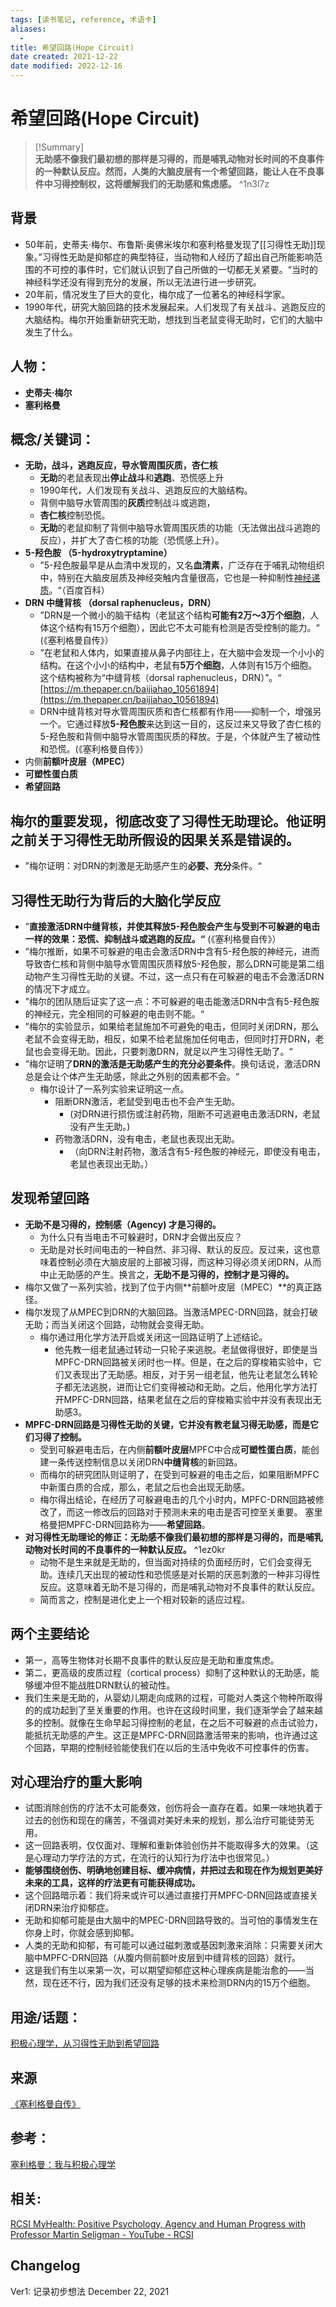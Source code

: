 ```yaml
---
tags: [读书笔记, reference, 术语卡]
aliases:
  - 
title: 希望回路(Hope Circuit)
date created: 2021-12-22
date modified: 2022-12-16
---
```


# 希望回路(Hope Circuit)

> [!Summary]  
> **无助感不像我们最初想的那样是习得的，而是哺乳动物对长时间的不良事件的一种默认反应。然而，人类的大脑皮层有一个希望回路，能让人在不良事件中习得控制权，这将缓解我们的无助感和焦虑感。** ^1n3l7z

## 背景

- 50年前，史蒂夫·梅尔、布鲁斯·奥佛米埃尔和塞利格曼发现了[[习得性无助]]现象。”习得性无助是抑郁症的典型特征，当动物和人经历了超出自己所能影响范围的不可控的事件时，它们就认识到了自己所做的一切都无关紧要。“当时的神经科学还没有得到充分的发展，所以无法进行进一步研究。
- 20年前，情况发生了巨大的变化，梅尔成了一位著名的神经科学家。
- 1990年代，研究大脑回路的技术发展起来。人们发现了有关战斗、逃跑反应的大脑结构。梅尔开始重新研究无助，想找到当老鼠变得无助时，它们的大脑中发生了什么。

## 人物：

- **史蒂夫·梅尔**
- **塞利格曼**

## 概念/关键词：

- **无助，战斗，逃跑反应，导水管周围灰质，杏仁核**
    - **无助**的老鼠表现出**停止战斗**和**逃跑**、恐慌感上升
    - 1990年代，人们发现有关战斗、逃跑反应的大脑结构。
    - 背侧中脑导水管周围的**灰质**控制战斗或逃跑，
    - **杏仁核**控制恐慌。
    - **无助**的老鼠抑制了背侧中脑导水管周围灰质的功能（无法做出战斗逃跑的反应），并扩大了杏仁核的功能（恐慌感上升）。
- **5-羟色胺 （5-hydroxytryptamine）**
    - ”5-羟色胺最早是从血清中发现的，又名**血清素**，广泛存在于哺乳动物组织中，特别在大脑皮层质及神经突触内含量很高，它也是一种抑制性[神经递质](https://baike.baidu.com/item/%E7%A5%9E%E7%BB%8F%E9%80%92%E8%B4%A8/7514143)。“（百度百科）
- **DRN 中缝背核 （dorsal raphenucleus，DRN）**
    - ”DRN是一个微小的脑干结构（老鼠这个结构**可能有2万～3万个细胞**，人体这个结构有15万个细胞），因此它不太可能有检测是否受控制的能力。“ (《塞利格曼自传》）
    - ”在老鼠和人体内，如果直接从鼻子内部往上，在大脑中会发现一个小小的结构。在这个小小的结构中，老鼠有**5万个细胞**，人体则有15万个细胞。这个结构被称为“中缝背核（dorsal raphenucleus，DRN）”。“ [https://m.thepaper.cn/baijiahao_10561894](https://m.thepaper.cn/baijiahao_10561894)
    - DRN中缝背核对导水管周围灰质和杏仁核都有作用——抑制一个，增强另一个。它通过释放**5-羟色胺**来达到这一目的，这反过来又导致了杏仁核的5-羟色胺和背侧中脑导水管周围灰质的释放。于是，个体就产生了被动性和恐慌。(《塞利格曼自传》）
- 内侧**前额叶皮层（MPEC）**
- **可塑性蛋白质**
- **希望回路**

## 梅尔的重要发现，彻底改变了习得性无助理论。他证明之前关于习得性无助所假设的因果关系是错误的。

- ”梅尔证明：对DRN的刺激是无助感产生的**必要、充分**条件。“

## **习得性无助行为背后的大脑化学反应**

- ”**直接激活DRN中缝背核，并使其释放5-羟色胺会产生与受到不可躲避的电击一样的效果：恐慌、抑制战斗或逃跑的反应。“** (《塞利格曼自传》）
- ”梅尔推断，如果不可躲避的电击会激活DRN中含有5-羟色胺的神经元，进而导致杏仁核和背侧中脑导水管周围灰质释放5-羟色胺，那么DRN可能是第二组动物产生习得性无助的关键。不过，这一点只有在可躲避的电击不会激活DRN的情况下才成立。
- ”梅尔的团队随后证实了这一点：不可躲避的电击能激活DRN中含有5-羟色胺的神经元，完全相同的可躲避的电击则不能。“
- ”梅尔的实验显示，如果给老鼠施加不可避免的电击，但同时关闭DRN，那么老鼠不会变得无助，相反，如果不给老鼠施加任何电击，但同时打开DRN，老鼠也会变得无助。因此，只要刺激DRN，就足以产生习得性无助了。“
- ”梅尔证明了**DRN的激活是无助感产生的充分必要条件**。换句话说，激活DRN总是会让个体产生无助感，除此之外别的因素都不会。“
    - 梅尔设计了一系列实验来证明这一点。
        - 阻断DRN激活，老鼠受到电击也不会产生无助。
            - (对DRN进行损伤或注射药物，阻断不可逃避电击激活DRN，老鼠没有产生无助。)
        - 药物激活DRN，没有电击，老鼠也表现出无助。
            - （向DRN注射药物，激活含有5-羟色胺的神经元，即使没有电击，老鼠也表现出无助。）

## **发现希望回路**

- **无助不是习得的，控制感（Agency) 才是习得的。**
    - 为什么只有当电击不可躲避时，DRN才会做出反应？
    - 无助是对长时间电击的一种自然、非习得、默认的反应。反过来，这也意味着控制必须在大脑皮层的上部被习得，而这种习得必须关闭DRN，从而中止无助感的产生。换言之，**无助不是习得的，控制才是习得的。**
- 梅尔又做了一系列实验，找到了位于内侧**前额叶皮层（MPEC）**的真正路径。
- 梅尔发现了从MPEC到DRN的大脑回路。当激活MPEC-DRN回路，就会打破无助；而当关闭这个回路，动物就会变得无助。
    - 梅尔通过用化学方法开启或关闭这一回路证明了上述结论。
        - 他先教一组老鼠通过转动一只轮子来逃脱。老鼠做得很好，即使是当MPFC-DRN回路被关闭时也一样。但是，在之后的穿梭箱实验中，它们又表现出了无助感。相反，对于另一组老鼠，他先让老鼠怎么转轮子都无法逃脱，进而让它们变得被动和无助。之后，他用化学方法打开MPFC-DRN回路，结果老鼠在之后的穿梭箱实验中并没有表现出无助感3。
- **MPFC-DRN回路是习得性无助的关键，它并没有教老鼠习得无助感，而是它们习得了控制。**
    - 受到可躲避电击后，在内侧**前额叶皮层**MPFC中合成**可塑性蛋白质**，能创建一条传送控制信息以关闭DRN**中缝背核**的新回路。
    - 而梅尔的研究团队则证明了，在受到可躲避的电击之后，如果阻断MPFC中新蛋白质的合成，那么，老鼠之后也会出现无助感。
    - 梅尔得出结论，在经历了可躲避电击的几个小时内，MPFC-DRN回路被修改了，而这一修改后的回路对于预测未来的电击是否可控至关重要。
    塞里格曼把MPFC-DRN回路称为——**希望回路**。
- **对习得性无助理论的修正：无助感不像我们最初想的那样是习得的，而是哺乳动物对长时间的不良事件的一种默认反应。** ^1ez0kr
    - 动物不是生来就是无助的，但当面对持续的负面经历时，它们会变得无助。连续几天出现的被动性和恐慌感是对长期的厌恶刺激的一种非习得性反应。这意味着无助不是习得的，而是哺乳动物对不良事件的默认反应。
    - 简而言之，控制是进化史上一个相对较新的适应过程。

## **两个主要结论**

- 第一，高等生物体对长期不良事件的默认反应是无助和重度焦虑。
- 第二，更高级的皮质过程（cortical process）抑制了这种默认的无助感，能够缓冲但不能战胜DRN默认的被动性。
- 我们生来是无助的，从婴幼儿期走向成熟的过程，可能对人类这个物种所取得的的成功起到了至关重要的作用。也许在这段时间里，我们逐渐学会了越来越多的控制。就像在生命早起习得控制的老鼠，在之后不可躲避的点击试验力，能抵抗无助感的产生。这正是MPFC-DRN回路激活带来的影响，也许通过这个回路，早期的控制经验能使我们在以后的生活中免收不可控事件的伤害。

## **对心理治疗的重大影响**

- 试图消除创伤的疗法不太可能奏效，创伤将会一直存在着。如果一味地执着于过去的创伤和现在的痛苦，不强调对美好未来的规划，那么治疗可能徒劳无用。
- 这一回路表明，仅仅面对、理解和重新体验创伤并不能取得多大的效果。（这是心理动力学疗法的方式，在流行的认知行为疗法中也很常见。）
- **能够围绕创伤、明确地创建目标、缓冲病情，并把过去和现在作为规划更美好未来的工具，这样的疗法更有可能获得成功。**
- 这个回路暗示着：我们将来或许可以通过直接打开MPFC-DRN回路或直接关闭DRN来治疗抑郁症。
- 无助和抑郁可能是由大脑中的MPEC-DRN回路导致的。当可怕的事情发生在你身上时，你就会感到抑郁。
- 人类的无助和抑郁，有可能可以通过磁刺激或基因刺激来消除：只需要关闭大脑中MPFC-DRN回路（从腹内侧前额叶皮层到中缝背核的回路）就行。
- 这是我们有生以来第一次，可以期望抑郁症这种心理疾病是能治愈的——当然，现在还不行，因为我们还没有足够的技术来检测DRN内的15万个细胞。


## 用途/话题：

[积极心理学，从习得性无助到希望回路](https://www.notion.so/4d280f7f2a4044b1907ed8bc93528706)

## 来源

[《塞利格曼自传》](https://www.notion.so/33ae17ee7c1a4150b1a973cc0b9c3c1a)

## 参考：

[塞利格曼：我与积极心理学](https://m.thepaper.cn/baijiahao_10561894)

## 相关:

[RCSI MyHealth: Positive Psychology, Agency and Human Progress with Professor Martin Seligman - YouTube - RCSI](https://www.notion.so/RCSI-MyHealth-Positive-Psychology-Agency-and-Human-Progress-with-Professor-Martin-Seligman-YouTu-099dee7c68d248648eaeac23a6387130)

## Changelog

Ver1: 记录初步想法 December 22, 2021
